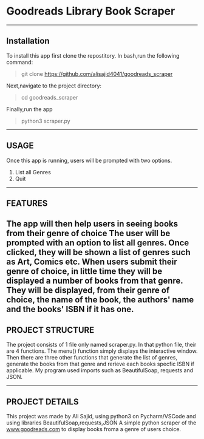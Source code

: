 # Goodreads Library Book Scraper 
------------
Installation 
------------

To install this app first clone the repostitory.
In bash,run the following command:

>git clone https://github.com/alisajid4041/goodreads_scraper

Next,navigate to the project directory:
> cd goodreads_scraper

Finally,run the app
>python3 scraper.py

------------
   USAGE
------------
Once this app is running, users will be prompted with two options.
1) List all Genres
2) Quit

-------------
  FEATURES
-------------
The app will then help users in seeing books from their genre of choice
The user will be prompted with an option to list all genres. Once clicked, they will be shown a list of genres such as Art, Comics etc.
When users submit their genre of choice, in little time they will be displayed a number of books from that genre.
They will be displayed, from their genre of choice, the name of the book, the authors' name and the books' ISBN if it has one.
----------------
PROJECT STRUCTURE
-----------------
The project consists of 1 file only named scraper.py.
In that python file, their are 4 functions. The menu() function simply displays the interactive window. Then there are three other functions that generate the list of genres, generate the books from that genre and rerieve each books specfic ISBN if applicable.
My program used imports such as BeautifulSoap, requests and JSON.

---------------
PROJECT DETAILS
---------------

This project was made by Ali Sajid, using python3 on Pycharm/VSCode and using libraries BeautifulSoap,requests,JSON
A simple python scraper of the www.goodreads.com to display books froma a genre of users choice.
